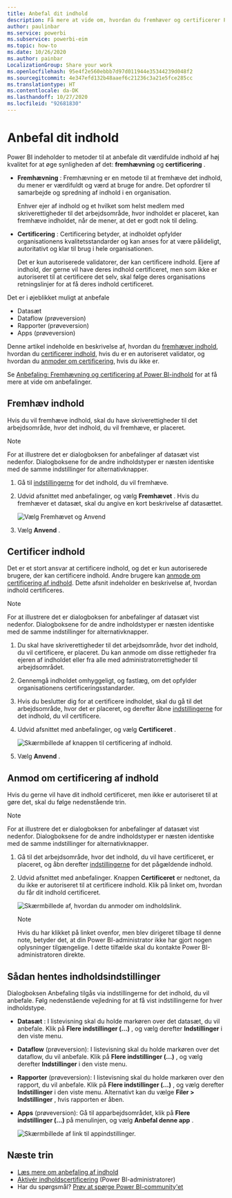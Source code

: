 ```yaml
---
title: Anbefal dit indhold
description: Få mere at vide om, hvordan du fremhæver og certificerer Power BI-indhold.
author: paulinbar
ms.service: powerbi
ms.subservice: powerbi-eim
ms.topic: how-to
ms.date: 10/26/2020
ms.author: painbar
LocalizationGroup: Share your work
ms.openlocfilehash: 95e4f2e560ebbb7d97d011944e35344239d048f2
ms.sourcegitcommit: 4e347efd132b48aaef6c21236c3a21e5fce285cc
ms.translationtype: HT
ms.contentlocale: da-DK
ms.lasthandoff: 10/27/2020
ms.locfileid: "92681830"
---
```

# <a name="endorse-your-content"></a>Anbefal dit indhold

Power BI indeholder to metoder til at anbefale dit værdifulde indhold af høj kvalitet for at øge synligheden af det: **fremhævning** og **certificering** .

* **Fremhævning** : Fremhævning er en metode til at fremhæve det indhold, du mener er værdifuldt og værd at bruge for andre. Det opfordrer til samarbejde og spredning af indhold i en organisation.

    Enhver ejer af indhold og et hvilket som helst medlem med skriverettigheder til det arbejdsområde, hvor indholdet er placeret, kan fremhæve indholdet, når de mener, at det er godt nok til deling.

* **Certificering** : Certificering betyder, at indholdet opfylder organisationens kvalitetsstandarder og kan anses for at være pålideligt, autoritativt og klar til brug i hele organisationen.

    Det er kun autoriserede validatorer, der kan certificere indhold. Ejere af indhold, der gerne vil have deres indhold certificeret, men som ikke er autoriseret til at certificere det selv, skal følge deres organisations retningslinjer for at få deres indhold certificeret.

Det er i øjeblikket muligt at anbefale
* Datasæt
* Dataflow (prøveversion)
* Rapporter (prøveversion)
* Apps (prøveversion)

Denne artikel indeholde en beskrivelse af, hvordan du [fremhæver indhold](#promote-content), hvordan du [certificerer indhold](#certify-content), hvis du er en autoriseret validator, og hvordan du [anmoder om certificering](#request-content-certification), hvis du ikke er.

Se [Anbefaling: Fremhævning og certificering af Power BI-indhold](service-endorsement-overview.md) for at få mere at vide om anbefalinger.

## <a name="promote-content"></a>Fremhæv indhold

Hvis du vil fremhæve indhold, skal du have skriverettigheder til det arbejdsområde, hvor det indhold, du vil fremhæve, er placeret.

>[!NOTE]
>For at illustrere det er dialogboksen for anbefalinger af datasæt vist nedenfor. Dialogboksene for de andre indholdstyper er næsten identiske med de samme indstillinger for alternativknapper. 

1. Gå til [indstillingerne](#how-to-get-to-content-settings) for det indhold, du vil fremhæve.

1. Udvid afsnittet med anbefalinger, og vælg **Fremhævet** . Hvis du fremhæver et datasæt, skal du angive en kort beskrivelse af datasættet.

    ![Vælg Fremhævet og Anvend](media/service-endorse-content/power-bi-promote-content.png)

1. Vælg **Anvend** .

## <a name="certify-content"></a>Certificer indhold

Det er et stort ansvar at certificere indhold, og det er kun autoriserede brugere, der kan certificere indhold. Andre brugere kan [anmode om certificering af indhold](#request-content-certification). Dette afsnit indeholder en beskrivelse af, hvordan indhold certificeres.

>[!NOTE]
>For at illustrere det er dialogboksen for anbefalinger af datasæt vist nedenfor. Dialogboksene for de andre indholdstyper er næsten identiske med de samme indstillinger for alternativknapper. 

1. Du skal have skriverettigheder til det arbejdsområde, hvor det indhold, du vil certificere, er placeret. Du kan anmode om disse rettigheder fra ejeren af indholdet eller fra alle med administratorrettigheder til arbejdsområdet.

1. Gennemgå indholdet omhyggeligt, og fastlæg, om det opfylder organisationens certificeringsstandarder.

1. Hvis du beslutter dig for at certificere indholdet, skal du gå til det arbejdsområde, hvor det er placeret, og derefter åbne [indstillingerne](#how-to-get-to-content-settings) for det indhold, du vil certificere.

1. Udvid afsnittet med anbefalinger, og vælg **Certificeret** . 

    ![Skærmbillede af knappen til certificering af indhold.](media/service-endorse-content/power-bi-certify-content.png)

1. Vælg **Anvend** .

## <a name="request-content-certification"></a>Anmod om certificering af indhold

Hvis du gerne vil have dit indhold certificeret, men ikke er autoriseret til at gøre det, skal du følge nedenstående trin.

>[!NOTE]
>For at illustrere det er dialogboksen for anbefalinger af datasæt vist nedenfor. Dialogboksene for de andre indholdstyper er næsten identiske med de samme indstillinger for alternativknapper. 

1. Gå til det arbejdsområde, hvor det indhold, du vil have certificeret, er placeret, og åbn derefter [indstillingerne](#how-to-get-to-content-settings) for det pågældende indhold.

1. Udvid afsnittet med anbefalinger. Knappen **Certificeret** er nedtonet, da du ikke er autoriseret til at certificere indhold. Klik på linket om, hvordan du får dit indhold certificeret.

    ![Skærmbillede af, hvordan du anmoder om indholdslink.](media/service-endorse-content/power-bi-request-content-certification.png)
    <a name="no-info-redirect"></a>
    >[!NOTE]
    >Hvis du har klikket på linket ovenfor, men blev dirigeret tilbage til denne note, betyder det, at din Power BI-administrator ikke har gjort nogen oplysninger tilgængelige. I dette tilfælde skal du kontakte Power BI-administratoren direkte.

## <a name="how-to-get-to-content-settings"></a>Sådan hentes indholdsindstillinger

Dialogboksen Anbefaling tilgås via indstillingerne for det indhold, du vil anbefale. Følg nedenstående vejledning for at få vist indstillingerne for hver indholdstype.

* **Datasæt** : I listevisning skal du holde markøren over det datasæt, du vil anbefale. Klik på **Flere indstillinger (...)** , og vælg derefter **Indstillinger** i den viste menu.
* **Dataflow** (prøveversion): I listevisning skal du holde markøren over det dataflow, du vil anbefale. Klik på **Flere indstillinger (...)** , og vælg derefter **Indstillinger** i den viste menu.


* **Rapporter** (prøveversion): I listevisning skal du holde markøren over den rapport, du vil anbefale. Klik på **Flere indstillinger (...)** , og vælg derefter **Indstillinger** i den viste menu. Alternativt kan du vælge **Filer > Indstillinger** , hvis rapporten er åben.

* **Apps** (prøveversion): Gå til apparbejdsområdet, klik på **Flere indstillinger (...)** på menulinjen, og vælg **Anbefal denne app** .

    ![Skærmbillede af link til appindstillinger.](media/service-endorse-content/power-bi-app-settings.png)

## <a name="next-steps"></a>Næste trin

* [Læs mere om anbefaling af indhold](service-endorsement-overview.md)
* [Aktivér indholdscertificering](../admin/service-admin-setup-certification.md) (Power BI-administratorer)
* Har du spørgsmål? [Prøv at spørge Power BI-community'et](https://community.powerbi.com/)
